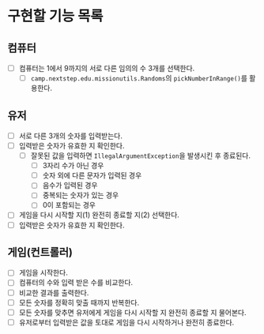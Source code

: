 # 구현할 기능 목록

## 컴퓨터
- [ ] 컴퓨터는 1에서 9까지의 서로 다른 임의의 수 3개를 선택한다.
  - [ ] ```camp.nextstep.edu.missionutils.Randoms```의 ```pickNumberInRange()```를 활용한다.

## 유저
- [ ] 서로 다른 3개의 숫자를 입력받는다.
- [ ] 입력받은 숫자가 유효한 지 확인한다.
    - [ ] 잘못된 값을 입력하면 ```IllegalArgumentException```을 발생시킨 후 종료된다.
      - [ ] 3자리 수가 아닌 경우
      - [ ] 숫자 외에 다른 문자가 입력된 경우
      - [ ] 음수가 입력된 경우
      - [ ] 중복되는 숫자가 있는 경우
      - [ ] 0이 포함되는 경우
- [ ] 게임을 다시 시작할 지(1) 완전히 종료할 지(2) 선택한다.
- [ ] 입력받은 숫자가 유효한 지 확인한다.

## 게임(컨트롤러)
- [ ] 게임을 시작한다.
- [ ] 컴퓨터의 수와 입력 받은 수를 비교한다.
- [ ] 비교한 결과를 출력한다.
- [ ] 모든 숫자를 정확히 맞출 때까지 반복한다.
- [ ] 모든 숫자를 맞추면 유저에게 게임을 다시 시작할 지 완전히 종료할 지 물어본다.
- [ ] 유저로부터 입력받은 값을 토대로 게임을 다시 시작하거나 완전히 종료한다.